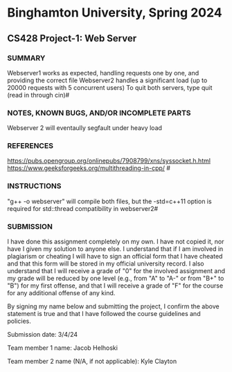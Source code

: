 # Binghamton University, Spring 2024

## CS428 Project-1: Web Server

### SUMMARY

Webserver1 works as expected, handling requests one by one, and providing the correct file
Webserver2 handles a significant load (up to 20000 requests with 5 concurrent users)
To quit both servers, type quit (read in through cin)#

### NOTES, KNOWN BUGS, AND/OR INCOMPLETE PARTS

Webserver 2 will eventaully segfault under heavy load

### REFERENCES

https://pubs.opengroup.org/onlinepubs/7908799/xns/syssocket.h.html
https://www.geeksforgeeks.org/multithreading-in-cpp/ #

### INSTRUCTIONS

"g++ <webserver1or2> -o webserver" will compile both files, but the -std=c++11 option is required for std::thread compatibility in webserver2#

### SUBMISSION

I have done this assignment completely on my own. I have not copied it, nor have I given my solution to anyone else. I understand that if I am involved in plagiarism or cheating I will have to sign an official form that I have cheated and that this form will be stored in my official university record. I also understand that I will receive a grade of "0" for the involved assignment and my grade will be reduced by one level (e.g., from "A" to "A-" or from "B+" to "B") for my first offense, and that I will receive a grade of "F" for the course for any additional offense of any kind.

By signing my name below and submitting the project, I confirm the above statement is true and that I have followed the course guidelines and policies.

Submission date: 3/4/24

Team member 1 name: Jacob Helhoski

Team member 2 name (N/A, if not applicable): Kyle Clayton